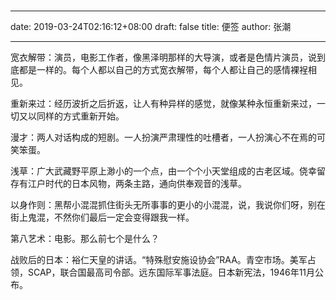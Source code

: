 # 
---

date: 2019-03-24T02:16:12+08:00
draft: false
title: 便签
author: 张潮

---


宽衣解带：演员，电影工作者，像黑泽明那样的大导演，或者是色情片演员，说到底都是一样的。每个人都以自己的方式宽衣解带，每个人都让自己的感情裸裎相见。

重新来过：经历波折之后折返，让人有种异样的感觉，就像某种永恒重新来过，一切又以同样的方式重新开始。

漫才：两人对话构成的短剧。一人扮演严肃理性的吐槽者，一人扮演心不在焉的可笑笨蛋。

浅草：广大武藏野平原上渺小的一个点，由一个个小天堂组成的古老区域。侥幸留存有江户时代的日本风物，两条主路，通向供奉观音的浅草。

以身作则：黑帮小混混抓住街头无所事事的更小的小混混，说，我说你们呀，别在街上鬼混，不然你们最后一定会变得跟我一样。

第八艺术：电影。那么前七个是什么？

战败后的日本：裕仁天皇的讲话。“特殊慰安施设协会”RAA。青空市场。美军占领，SCAP，联合国最高司令部。远东国际军事法庭。日本新宪法，1946年11月公布。